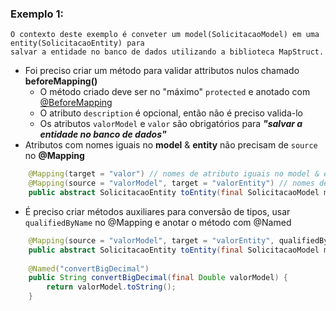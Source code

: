 
### Exemplo 1:
```text
O contexto deste exemplo é conveter um model(SolicitacaoModel) em uma entity(SolicitacaoEntity) para
salvar a entidade no banco de dados utilizando a biblioteca MapStruct.
```
- Foi preciso criar um método para validar attributos nulos chamado **beforeMapping()**
  - O método criado deve ser no "máximo" `protected` e anotado com [@BeforeMapping](https://mapstruct.org/documentation/stable/reference/html/#customizing-mappings-with-before-and-after)
  - O atributo `description` é opcional, então não é preciso valida-lo
  - Os atributos `valorModel` e `valor` são obrigatórios para ***"salvar a entidade no banco de dados"***
- Atributos com nomes iguais no **model** & **entity** não precisam de `source` no **@Mapping**
``` java
    @Mapping(target = "valor") // nomes de atributo iguais no model & entity
    @Mapping(source = "valorModel", target = "valorEntity") // nomes de atributo diferentes no model & entity
    public abstract SolicitacaoEntity toEntity(final SolicitacaoModel model);
```
- É preciso criar métodos auxiliares para conversão de tipos, usar `qualifiedByName` no @Mapping e anotar o método com @Named
``` java
    @Mapping(source = "valorModel", target = "valorEntity", qualifiedByName = "convertBigDecimal") 
    public abstract SolicitacaoEntity toEntity(final SolicitacaoModel model);
    
    @Named("convertBigDecimal")
    public String convertBigDecimal(final Double valorModel) {
        return valorModel.toString();
    }
```
